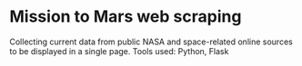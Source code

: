 # Mission to Mars web scraping
Collecting current data from public NASA and space-related online sources to be displayed in a single page. Tools used: Python, Flask 
